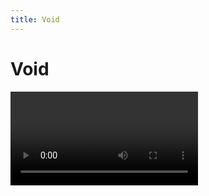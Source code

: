 ```yaml
---
title: Void
---
```


# Void

<Video url="https://www.youtube.com/embed/L1D_R83Slh4" />

### Yeah but why?
Every time you create a null you are actually creating a solid layer that has to live in a **Solids** folder in the Ae project. Every time you import a project into another project this **Solids** folder comes with it, and if you import that project into another project you have 2 **Solids** folders, but in different locations unless you manually manage the project (which you wont do). You see where this is going. 

And don't get me started on the top-left anchor point. 🙄

<Screenshot 
    url="/freebies/Void-Change my mind.jpg"
    alt="Nulls are awful" 
    full
    center />

**Void** layers are shape layers that do not exist in the project panel and make for a lighter project. They are truly empty. Stare into the void. 




## Download
<a href="https://battleaxe.lemonsqueezy.com/checkout/buy/980120bd-43ef-4b5d-b7f0-fdf956009cbd?embed=1&desc=0&discount=0&dark=1" class="lemonsqueezy-button action-button">Pay what you want</a><script src="https://app.lemonsqueezy.com/js/lemon.js" defer></script>



## Controls

The interface is split into 2 areas, **Create** and **Replace**.

<Screenshot 
    url="/freebies/Void_ui.jpg" 
    alt="Void controls" 
    width="350px"
    outline round
    center />


### Create

These top 3 buttons are used to create the shape layer alternatives to **Null**, **Solid** and **Adjustment** layers.

#### New Void

Click to create a shape layer alternative to a **Null** layer. Any selected layers will automatically be parented to the new **Void** layer

<Screenshot 
    url="/freebies/Void-ZeroTransforms.gif"
    alt="Void controls" 
    width="450px"
    outline
    center />
Select a single layer and the new **Void** will be created at the anchor point of the selected layer. This will zero out the *Position*, *Scale* and *Rotation* of the selection.

<Screenshot 
    url="/freebies/Void-AutoParent.gif"
    alt="Void controls" 
    width="450px"
    outline
    center />
Select multiple layers and the new **Void** will be created at the mid-point of the selected layers.

#### New Variant

Click to create a shape layer alternative to a **Adjustment** layer. This is a comp-size, filled shape layer, with it's switch set to *Adjustment* layer. Why would this need to exist in the project folder?

#### New Volume

Click to create a shape layer alternative to a **Solid** layer. This is a comp-size, filled shape layer. A color picker will open at creation, but you may just as easily press ESC on your keyboard to dismiss it. 

::: tip Solids do still have a use
Keep in mind that some effects need absolute coordinates to draw correctly. If you use a shape layer (like a **Volume**), it will not be possible to transform the effect by transforming the layer. Create a Volume from the dockable ScriptUI panel, and hold the ALT/Option key to automatically precomp the new **Volume** layer. 

But at this point you are creating a new precomp in the project instead of a solid layer. And you might just want to keep using a Solid. Pick your poison. 
:::


### Replace
Legacy layers may be replaced in a comp or the entire project by clicking any of these buttons. 

After replacing, Void will check the Project panel to see if the source layers are used in any other comps, and if not, will delete them. Enjoy a lighter project. 


---

## Included files

<pre>
├── 📂 Void.zip
│   ├── 📂 headless
│   │   │   └── Void-newVariant.jsx
│   │   │   └── Void-newVoid.jsx
│   │   │   └── Void-newVolume.jsx
│   ├── 📂 icon
│   │   │   └── <a href="/kbar/Void.svg">Void.svg</a>
│   ├── 📂 KBar
│   │   │   └── Void.kbar
│   │   │   └── <a href="https://aescripts.com/kbar/" target="_blank">download KBar.url</a>
│   ├── <a href="/freebies/void">Void manual.url</a> (link to this page)
│   ├── <b>Void.jsx</b>
</pre>

## Keyboard shortcut setup
Did you know that anything that exists as an Ae menu item may be set to a keyboard shortcut? Included with the download are 3 headless files that are used for creating the new layers. 

<Screenshot
    url="/freebies/Void-Keyboard.jpg"
    alt="Void controls"
    outline
    center />

- File > Scripts > Install Script
- Select the included Headless script files
  - The files will be copied to Ae's scripts folder (one up from ScriptUI Panels)
  - **OSX:** `/Applications/After Effects #version#/Scripts/`
  - **Windows:** `/Program Files/Adobe/Adobe After Effects #version#/Support Files/Scripts/`
- Restart After Effects
  - This will update the menu items
- Open the Ae **Keyboard Shortcuts**: Edit > Keyboard Shortcuts
- Search for **Void**
- Update the keyboard shortcut to replace the native functions, or create your own

<Install 
    scriptUI 
    kbar
    name="Void"
    :hosts="['After Effects']"
/>


<br />
<br />

## Changelog
<div class="changelog">

## 1.0.4
Released: 2023-01-03

### Added
- Void _roundness_ control
- Copying effects from nulls to voids when replacing

### Changed
- Zero _Scale_ and _Rotation_ when selecting a single layer
- New Void is inserted in parenting chain. If selected layer(s) have a single parent layer, this parent will become the parent of the new Void. 
- New Void layer is locked when holding ALT to create a hidden Void

## 1.0.3
Released: 2022-12-29

### Changed
- Logic to preserve the parenting hierarchy and only parent the top-most selected layers to a new Void layer

## 1.0.2
Released: 2022-12-28

### Added
- Support for zeroing 3D layers
- Support for finding the midpoint of 3D layers


## 1.0.1 
Released: 2022-12-28

### Fixed
- Replace solids was removing footage


## 1.0.0 
Released: 2022-12-27
- Initial release

</div>